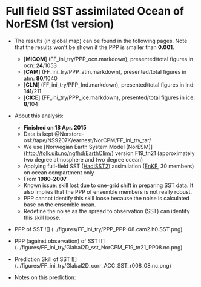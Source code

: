 Full field SST assimilated Ocean of NorESM (1st version)
==========

  * The results (in global map) can be found in the following pages. Note that the results won't be shown if the PPP is smaller than __0.001__.

    * [__MICOM__] (FF_ini_try/PPP_ocn.markdown), presented/total figures in ocn: __24__/1053 
    * [__CAM__] (FF_ini_try/PPP_atm.markdown), presented/total figures in atm: __80__/1040 
    * [__CLM__] (FF_ini_try/PPP_lnd.markdown), presented/total figures in lnd: __141__/211 
    * [__CICE__] (FF_ini_try/PPP_ice.markdown), presented/total figures in ice: __8__/104 

  * About this analysis:
    * __Finished on 18 Apr. 2015__
    * Data is kept @Norstore-osl:/tape/NS9207K/earnest/NorCPM/FF_ini_try_tar/
    * We use [Norwegian Earth System Model (NorESM)] (http://folk.uib.no/ngfhd/EarthClim/) version F19_tn21 (approximately two degree atmosphere and two degree ocean)
    * Applying full-field SST ([HadISST2](http://www.metoffice.gov.uk/hadobs/hadisst2/)) assimilation ([EnKF](http://enkf.nersc.no/), 30 members) on ocean compartment only
    * From __1980-2007__
    * Known issue: skill lost due to one-grid shift in preparing SST data. It also implies that the PPP of ensemble members is not really robust. 
    * PPP cannot identify this skill loose because the noise is calculated base on the ensemble mean. 
    * Redefine the noise as the spread to observation (SST) can identify this skill loose. 
  * PPP of SST ![] (../figures/FF_ini_try/PPP_PPP-08.cam2.h0.SST.png)
  * PPP (against observation) of SST ![] (../figures/FF_ini_try/Glabal2D_sst_NorCPM_F19_tn21_PP08.nc.png)
  * Prediction Skill of SST ![] (../figures/FF_ini_try/Glabal2D_corr_ACC_SST_r008_08.nc.png)
  * Notes on this prediction:

